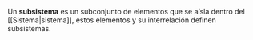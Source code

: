 Un **subsistema** es un subconjunto de elementos que se aísla dentro del [[Sistema|sistema]], estos elementos y su interrelación definen subsistemas.